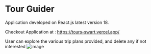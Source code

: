 # Tour Guider

Application developed on React.js latest version 18.

Checkout Application at : https://tours-swart.vercel.app/

User can explore the various trip plans provided, and delete any if not interested
![image](https://user-images.githubusercontent.com/107784718/182147840-4a3c2f81-9380-41b2-aeb0-ef878ba9f90c.png)
